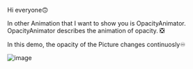 Hi everyone🙃

In other Animation that I want to show you is OpacityAnimator. OpacityAnimator describes the animation of opacity. ❎

In this demo, the opacity of the Picture changes continuosly♾️

![image](https://github.com/user-attachments/assets/09362dd2-9854-431c-b7c2-0860cdd40be4)

